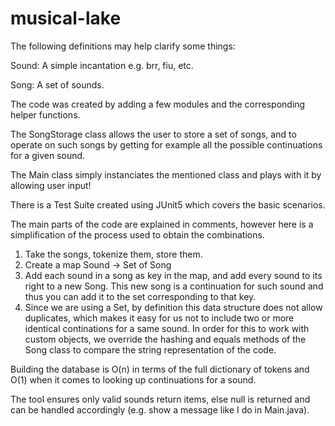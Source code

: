 # musical-lake


The following definitions may help clarify some things:


Sound: A simple incantation e.g. brr, fiu, etc.

Song: A set of sounds.


The code was created by adding a few modules and the corresponding helper functions.

The SongStorage class allows the user to store a set of songs, and to operate on such songs by getting for example all the possible continuations for a given sound.

The Main class simply instanciates the mentioned class and plays with it by allowing user input!

There is a Test Suite created using JUnit5 which covers the basic scenarios.

The main parts of the code are explained in comments, however here is a simplification of the process used to obtain the combinations.

1. Take the songs, tokenize them, store them.
2. Create a map Sound -> Set of Song
3. Add each sound in a song as key in the map, and add every sound to its right to a new Song. 
This new song is a continuation for such sound and thus you can add it to the set corresponding to that key.
4. Since we are using a Set, by definition this data structure does not allow duplicates, which makes it easy for us not to include two or more identical continations for a same sound. In order for this to work with custom objects, we override the hashing and equals methods of the Song class to compare the string representation of the code.

Building the database is O(n) in terms of the full dictionary of tokens and O(1) when it comes to looking up continuations for a sound.

The tool ensures only valid sounds return items, else null is returned and can be handled accordingly (e.g. show a message like I do in Main.java).
